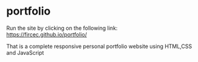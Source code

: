 # portfolio
Run the site by clicking on the following link: 
https://fircec.github.io/portfolio/

That is a complete responsive personal portfolio website using HTML,CSS and JavaScript

